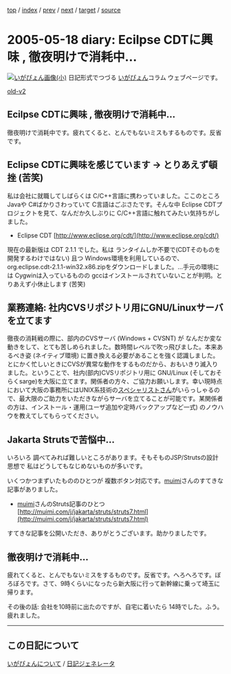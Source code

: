 [top](https://igapyon.github.io/diary/) 
 / [index](https://igapyon.github.io/diary/2005/index.html) 
 / [prev](https://igapyon.github.io/diary/2005/ig050517.html) 
 / [next](https://igapyon.github.io/diary/2005/ig050519.html) 
 / [target](https://igapyon.github.io/diary/2005/ig050518.html) 
 / [source](https://github.com/igapyon/diary/blob/gh-pages/2005/ig050518.html.src.md) 

2005-05-18 diary: Ecilpse CDTに興味 , 徹夜明けで消耗中…
=====================================================================================================
[![いがぴょん画像(小)](https://igapyon.github.io/diary/images/iga200306s.jpg "いがぴょん")](https://igapyon.github.io/diary/memo/memoigapyon.html) 日記形式でつづる [いがぴょん](https://igapyon.github.io/diary/memo/memoigapyon.html)コラム ウェブページです。

[old-v2](ig050518-orig.html)

## Ecilpse CDTに興味 , 徹夜明けで消耗中…

徹夜明けで消耗中です。疲れてくると、とんでもないミスもするものです。反省です。


## Eclipse CDTに興味を感じています → とりあえず頓挫 (苦笑)

私は会社に就職してしばらくは C/C++言語に携わっていました。ここのところ Javaや C#ばかりさわっていて C言語はごぶさたです。そんな中
Eclipse CDTプロジェクトを見て、なんだか久しぶりに C/C++言語に触れてみたい気持ちがしました。

* Eclipse CDT
  [http://www.eclipse.org/cdt/](http://www.eclipse.org/cdt/)

現在の最新版は CDT 2.1.1 でした。私は ランタイムしか不要で(CDTそのものを開発するわけではない) 且つ Windows環境を利用しているので、org.eclipse.cdt-2.1.1-win32.x86.zipをダウンロードしました。…手元の環境には Cygwinは入っているものの gccはインストールされていないことが判明。とりあえず小休止します (苦笑)

## 業務連絡: 社内CVSリポジトリ用にGNU/Linuxサーバを立てます

徹夜の消耗戦の際に、部内のCVSサーバ (Windows + CVSNT) が なんだか変な動きをして、とても苦しめられました。数時間レベルで吹っ飛びました。本来あるべき姿
(ネイティブ環境) に置き換える必要があることを強く認識しました。とにかく忙しいときにCVSが異常な動作をするものだから、おもいきり滅入りました。ということで、社内(部内)CVSリポジトリ用に GNU/Linux (そしておそらくsarge)を大阪に立てます。関係者の方々、ご協力お願いします。幸い現時点において大阪の事務所にはUNIX系技術の[スペシャリストさん](http://www.ueo.co.jp/)がいらっしゃるので、最大限のご助力をいただきながらサーバを立てることが可能です。某関係者の方は、インストール・運用(ユーザ追加や定時バックアップなど一式) のノウハウを教えてしてもらってください。

## Jakarta Strutsで苦悩中…

いろいろ 調べてみれば難しいところがあります。そもそものJSP/Strutsの設計思想で 私はどうしてもなじめないものが多いです。

いくつかつまずいたもののひとつが 複数ボタン対応です。[muimi](http://muimi.com/)さんのすてきな記事がありました。

* [muimi](http://muimi.com/)さんのStruts記事のひとつ 
  [http://muimi.com/j/jakarta/struts/struts7.html](http://muimi.com/j/jakarta/struts/struts7.html)

すてきな記事を公開いただき、ありがとうございます。助かりましたです。

## 徹夜明けで消耗中…

疲れてくると、とんでもないミスをするものです。反省です。へろへろです。ぼろぼろです。さて、9時くらいになったら新大阪に行って新幹線に乗って埼玉に帰ります。

その後の話: 会社を10時前に出たのですが、自宅に着いたら 14時でした。ふう。疲れました。

----------------------------------------------------------------------------------------------------

## この日記について
[いがぴょんについて](https://igapyon.github.io/diary/memo/memoigapyon.html) / [日記ジェネレータ](https://github.com/igapyon/igapyonv3)
